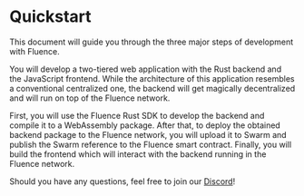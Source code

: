 # Quickstart

This document will guide you through the three major steps of development with Fluence.

You will develop a two-tiered web application with the Rust backend and the JavaScript frontend. While the architecture of this application resembles a conventional centralized one, the backend will get magically decentralized and will run on top of the Fluence network.

First, you will use the Fluence Rust SDK to develop the backend and compile it to a WebAssembly package. After that, to deploy the obtained backend package to the Fluence network, you will upload it to Swarm and publish the Swarm reference to the Fluence smart contract. Finally, you will build the frontend which will interact with the backend running in the Fluence network.

Should you have any questions, feel free to join our [Discord](https://discordapp.com/invite/AjfbDKQ)!
